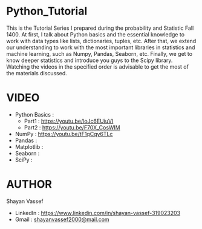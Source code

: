 # Python_Tutorial
This is the Tutorial Series I prepared during the probability and Statistic Fall 1400. At first, I talk about Python basics and the essential knowledge to work with data types like lists, dictionaries, tuples, etc. After that, we extend our understanding to work with the most important libraries in statistics and machine learning, such as Numpy, Pandas, Seaborn, etc.
Finally, we get to know deeper statistics and introduce you guys to the Scipy library.
Watching the videos in the specified order is advisable to get the most of the materials discussed. 

# VIDEO
  * Python Basics : 
    * Part1 : https://youtu.be/loJc6EUiuVI
    * Part2 : https://youtu.be/F70X_CosWIM
   * NumPy : https://youtu.be/tF1qCqy6TLc
   * Pandas : 
   * Matplotlib :
   * Seaborn : 
   * SciPy :
   
# AUTHOR
Shayan Vassef
  * LinkedIn : https://www.linkedin.com/in/shayan-vassef-319023203
  * Gmail : shayanvassef2000@mail.com

